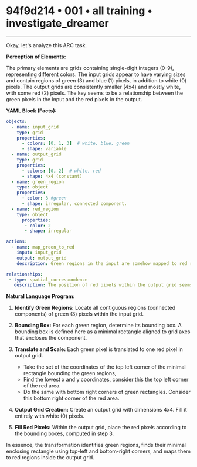# 94f9d214 • 001 • all training • investigate_dreamer

---
Okay, let's analyze this ARC task.

**Perception of Elements:**

The primary elements are grids containing single-digit integers (0-9), representing different colors. The input grids appear to have varying sizes and contain regions of green (3) and blue (1) pixels, in addition to white (0) pixels. The output grids are consistently smaller (4x4) and mostly white, with some red (2) pixels. The key seems to be a relationship between the green pixels in the input and the red pixels in the output.

**YAML Block (Facts):**



```yaml
objects:
  - name: input_grid
    type: grid
    properties:
      - colors: [0, 1, 3]  # white, blue, green
      - shape: variable
  - name: output_grid
    type: grid
    properties:
      - colors: [0, 2]  # white, red
      - shape: 4x4 (constant)
  - name: green_region
    type: object
    properties:
      - color: 3 #green
      - shape: irregular, connected component.
  - name: red_region
    type: object
      properties:
       - color: 2
       - shape: irregular

actions:
  - name: map_green_to_red
    input: input_grid
    output: output_grid
    description: Green regions in the input are somehow mapped to red regions in the output

relationships:
 - type: spatial_correspondence
   description: The position of red pixels within the output grid seems related to the position of green pixels in the input grid.
```



**Natural Language Program:**

1. **Identify Green Regions:** Locate all contiguous regions (connected components) of green (3) pixels within the input grid.

2. **Bounding Box:** For each green region, determine its bounding box. A bounding box is defined here as a minimal rectangle aligned to grid axes that encloses the component.

3. **Translate and Scale:** Each green pixel is translated to one red pixel in output grid.
    - Take the set of the coordinates of the top left corner of the minimal rectangle bounding the green regions,
    - Find the lowest x and y coordinates, consider this the top left corner of the red area.
    - Do the same with bottom right corners of green rectangles. Consider this bottom right corner of the red area.

4. **Output Grid Creation:** Create an output grid with dimensions 4x4. Fill it entirely with white (0) pixels.

5. **Fill Red Pixels:** Within the output grid, place the red pixels according to the bounding boxes, computed in step 3.

In essence, the transformation identifies green regions, finds their minimal enclosing rectangle using top-left and bottom-right corners, and maps them to red regions inside the output grid.

